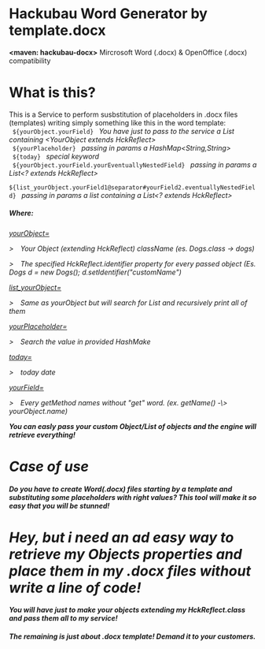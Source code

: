 # Hackubau Word Generator by template.docx
<span class="lead"><b><maven: hackubau-docx></b> Mircrosoft Word (.docx) & OpenOffice (.docx) compatibility</span>


<h1><b>What is this?</b></h1>
This is a Service to perform susbstitution of placeholders in .docx files (templates) writing simply something like this in the word template:
<br>
<code> ${yourObject.yourField} </code> <i> You have just to pass to the service a List containing &#60;YourObject extends HckReflect&#62;</i>
<br>
<code> ${yourPlaceholder} </code> <i> passing in params a HashMap&#60;String,String&#62;</i>
<br>
<code> ${today} </code> <i> special keyword</i>
<br>
<code> ${yourObject.yourField.yourEventuallyNestedField} </code>  <i> passing in params a List&#60;? extends HckReflect&#62;</i>
<br>
<code> ${list_yourObject.yourField1@separator#yourField2.eventuallyNestedField} </code><i> passing in params a list containing a <i>List&#60;? extends HckReflect&#62;</i>
<h5>Where:</h5
 
 <p><u>yourObject=</u><p> 
  <p class="lead">&#62;&emsp;Your Object (extending HckReflect) className <i>(es. Dogs.class -> dogs)</i></p>
  <p class="lead">&#62;&emsp;The specified HckReflect.identifier property for every passed object <i>(Es. Dogs d = new Dogs(); d.setIdentifier("customName")</i></p>
 
 <p><u>list_yourObject=</u><p> 
  <p class="lead">&#62;&emsp;Same as yourObject but will search for List<yourObject> and recursively print all of them</p>
   
 <p><u>yourPlaceholder=</u><p> 
  <p class="lead">&#62;&emsp;Search the value in provided HashMake<key,value></p>
 
 <p><u>today=</u><p> 
  <p class="lead">&#62;&emsp;today date</p>
 
 <p><u>yourField=</u><p> 
<p>&#62;&emsp;Every getMethod names without "get" word. (ex. getName() -\> yourObject.name)
  
<b>You can easly pass your custom Object/List of objects and the engine will retrieve everything!</b>


<h1 class="lead">Case of use</h1>

<h4 class="lead">Do you have to create Word(.docx) files starting by a template and substituting some placeholders with right values?
This tool will make it so easy that you will be stunned! </h4>

<h1 class="lead">Hey, but i need an ad easy way to retrieve my Objects properties and place them in my .docx files without write a line of code!</h1>

<h4 class="lead">You will have just to make your objects extending my HckReflect.class and pass them all to my service!</h4>
<h5 class="lead">The remaining is just about .docx template! Demand it to your customers.</h5>

